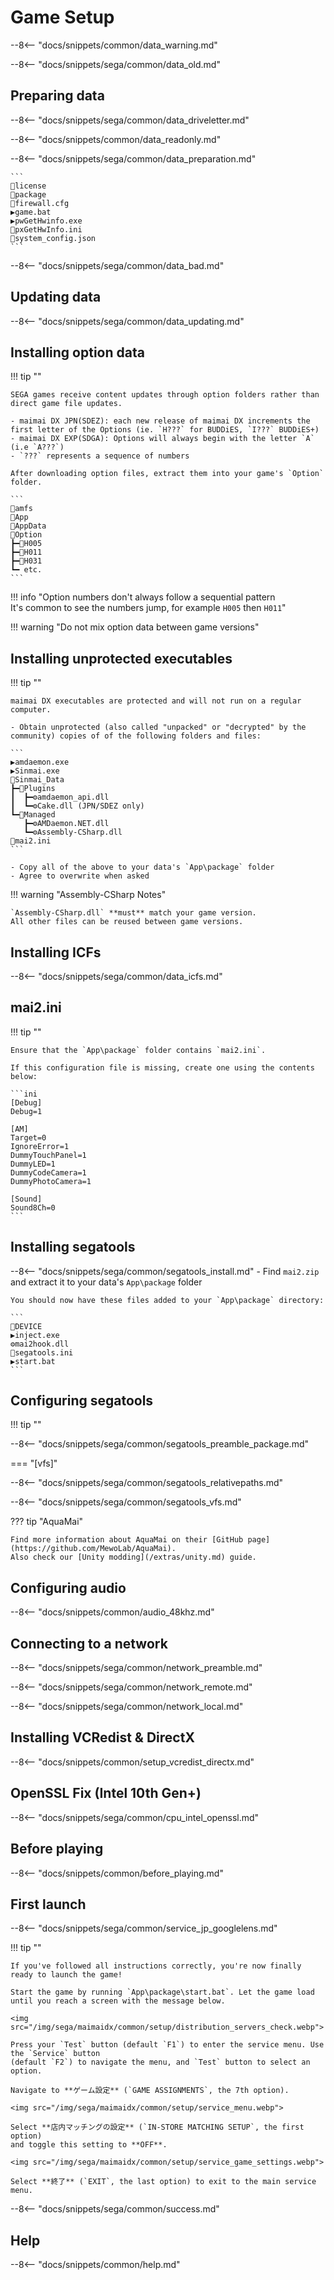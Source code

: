 # Game Setup

--8<-- "docs/snippets/common/data_warning.md"

--8<-- "docs/snippets/sega/common/data_old.md"

## Preparing data

--8<-- "docs/snippets/sega/common/data_driveletter.md"

--8<-- "docs/snippets/common/data_readonly.md"

--8<-- "docs/snippets/sega/common/data_preparation.md"

    ```
    📂license
    📂package
    📄firewall.cfg
    ▶️game.bat
    ▶️pwGetHwinfo.exe
    📝pxGetHwInfo.ini
    📄system_config.json
    ```
--8<-- "docs/snippets/sega/common/data_bad.md"

## Updating data

--8<-- "docs/snippets/sega/common/data_updating.md"

## Installing option data

!!! tip ""

    SEGA games receive content updates through option folders rather than direct game file updates.

    - maimai DX JPN(SDEZ): each new release of maimai DX increments the first letter of the Options (ie. `H???` for BUDDiES, `I???` BUDDiES+)
    - maimai DX EXP(SDGA): Options will always begin with the letter `A` (i.e `A???`)
    - `???` represents a sequence of numbers

    After downloading option files, extract them into your game's `Option` folder.

    ```
    📂amfs
    📂App
    📂AppData
    📂Option
    ┣━📂H005
    ┣━📂H011
    ┣━📂H031
    ┗━ etc.
    ```

!!! info "Option numbers don't always follow a sequential pattern<br>It's common to see the numbers jump, for example `H005` then `H011`"

!!! warning "Do not mix option data between game versions"

## Installing unprotected executables

!!! tip ""

    maimai DX executables are protected and will not run on a regular computer.

    - Obtain unprotected (also called "unpacked" or "decrypted" by the community) copies of of the following folders and files:

    ```
    ▶️amdaemon.exe
    ▶️Sinmai.exe
    📂Sinmai_Data
    ┣━📂Plugins
    ┃  ┣━⚙️amdaemon_api.dll
    ┃  ┗━⚙️Cake.dll (JPN/SDEZ only)
    ┗━📂Managed
       ┣━⚙️AMDaemon.NET.dll
       ┗━⚙️Assembly-CSharp.dll
    📝mai2.ini
    ```

    - Copy all of the above to your data's `App\package` folder
    - Agree to overwrite when asked

!!! warning "Assembly-CSharp Notes"

    `Assembly-CSharp.dll` **must** match your game version.  
    All other files can be reused between game versions.

## Installing ICFs

--8<-- "docs/snippets/sega/common/data_icfs.md"

## mai2.ini

!!! tip ""

    Ensure that the `App\package` folder contains `mai2.ini`.

    If this configuration file is missing, create one using the contents below:

    ```ini
    [Debug]
    Debug=1
    
    [AM]
    Target=0
    IgnoreError=1
    DummyTouchPanel=1
    DummyLED=1
    DummyCodeCamera=1
    DummyPhotoCamera=1
    
    [Sound]
    Sound8Ch=0
    ```

## Installing segatools

--8<-- "docs/snippets/sega/common/segatools_install.md"
    - Find `mai2.zip` and extract it to your data's `App\package` folder

    You should now have these files added to your `App\package` directory:

    ```
    📂DEVICE
    ▶️inject.exe
    ⚙️mai2hook.dll
    📝segatools.ini
    ▶️start.bat
    ```

## Configuring segatools

!!! tip ""

--8<-- "docs/snippets/sega/common/segatools_preamble_package.md"

=== "[vfs]"

--8<-- "docs/snippets/sega/common/segatools_relativepaths.md"

--8<-- "docs/snippets/sega/common/segatools_vfs.md"

??? tip "AquaMai"

    Find more information about AquaMai on their [GitHub page](https://github.com/MewoLab/AquaMai).  
    Also check our [Unity modding](/extras/unity.md) guide.

## Configuring audio

--8<-- "docs/snippets/common/audio_48khz.md"

## Connecting to a network

--8<-- "docs/snippets/sega/common/network_preamble.md"

--8<-- "docs/snippets/sega/common/network_remote.md"

--8<-- "docs/snippets/sega/common/network_local.md"

## Installing VCRedist & DirectX

--8<-- "docs/snippets/common/setup_vcredist_directx.md"

## OpenSSL Fix (Intel 10th Gen+)

--8<-- "docs/snippets/sega/common/cpu_intel_openssl.md"

## Before playing

--8<-- "docs/snippets/common/before_playing.md"

## First launch

--8<-- "docs/snippets/sega/common/service_jp_googlelens.md"

!!! tip ""

    If you've followed all instructions correctly, you're now finally ready to launch the game!

    Start the game by running `App\package\start.bat`. Let the game load until you reach a screen with the message below.

    <img src="/img/sega/maimaidx/common/setup/distribution_servers_check.webp">

    Press your `Test` button (default `F1`) to enter the service menu. Use the `Service` button
    (default `F2`) to navigate the menu, and `Test` button to select an option.

    Navigate to **ゲーム設定** (`GAME ASSIGNMENTS`, the 7th option).

    <img src="/img/sega/maimaidx/common/setup/service_menu.webp">

    Select **店内マッチングの設定** (`IN-STORE MATCHING SETUP`, the first option)
    and toggle this setting to **OFF**.

    <img src="/img/sega/maimaidx/common/setup/service_game_settings.webp">

    Select **終了** (`EXIT`, the last option) to exit to the main service menu.

--8<-- "docs/snippets/sega/common/success.md"

## Help

--8<-- "docs/snippets/common/help.md"